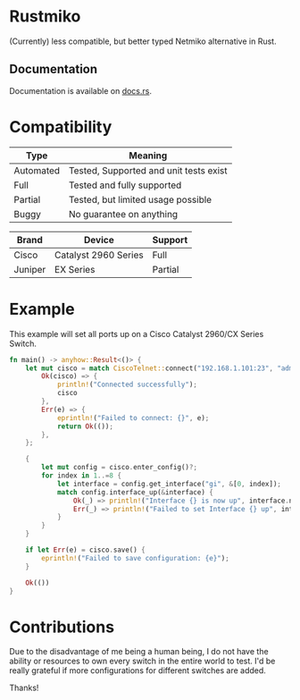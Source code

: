 # Rustmiko

(Currently) less compatible, but better typed Netmiko alternative in Rust.

## Documentation
Documentation is available on [docs.rs](https://docs.rs/rustmiko/latest).

# Compatibility

| Type      | Meaning                                |
|-----------|----------------------------------------|
| Automated | Tested, Supported and unit tests exist |
| Full      | Tested and fully supported             |
| Partial   | Tested, but limited usage possible     |
| Buggy     | No guarantee on anything               |

| Brand   | Device               | Support |
|---------|----------------------|---------|
| Cisco   | Catalyst 2960 Series | Full    |
| Juniper | EX Series            | Partial |

# Example

This example will set all ports up on a Cisco Catalyst 2960/CX Series Switch.

```rust
fn main() -> anyhow::Result<()> {
	let mut cisco = match CiscoTelnet::connect("192.168.1.101:23", "admin", "admin") {
		Ok(cisco) => {
			println!("Connected successfully");
			cisco
		},
		Err(e) => {
			eprintln!("Failed to connect: {}", e);
			return Ok(());
		},
	};

	{
		let mut config = cisco.enter_config()?;
		for index in 1..=8 {
			let interface = config.get_interface("gi", &[0, index]);
			match config.interface_up(&interface) {
                Ok(_) => println!("Interface {} is now up", interface.name()),
                Err(_) => println!("Failed to set Interface {} up", interface.name())
            }
		}
	}

	if let Err(e) = cisco.save() {
		eprintln!("Failed to save configuration: {e}");
	}

	Ok(())
}
```

# Contributions

Due to the disadvantage of me being a human being, I do not have the ability or resources
to own every switch in the entire world to test. I'd be really grateful if more configurations
for different switches are added.

Thanks!
